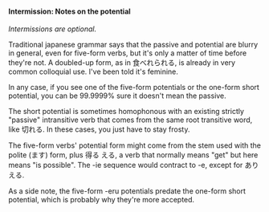 #### Intermission: Notes on the potential

_Intermissions are optional._

Traditional japanese grammar says that the passive and potential are blurry in general, even for five-form verbs, but it's only a matter of time before they're not. A doubled-up form, as in 食べれられる, is already in very common colloquial use. I've been told it's feminine.

In any case, if you see one of the five-form potentials or the one-form short potential, you can be 99.9999% sure it doesn't mean the passive.

The short potential is sometimes homophonous with an existing strictly "passive" intransitive verb that comes from the same root transitive word, like 切れる. In these cases, you just have to stay frosty.

The five-form verbs' potential form might come from the stem used with the polite (ます) form, plus 得る える, a verb that normally means "get" but here means "is possible". The -ie sequence would contract to -e, except for ありえる.

As a side note, the five-form -eru potentials predate the one-form short potential, which is probably why they're more accepted.
